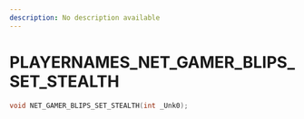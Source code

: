 ```yaml
---
description: No description available 
---
```


# PLAYERNAMES\_NET_GAMER_BLIPS_SET_STEALTH

```cpp
void NET_GAMER_BLIPS_SET_STEALTH(int _Unk0);
```